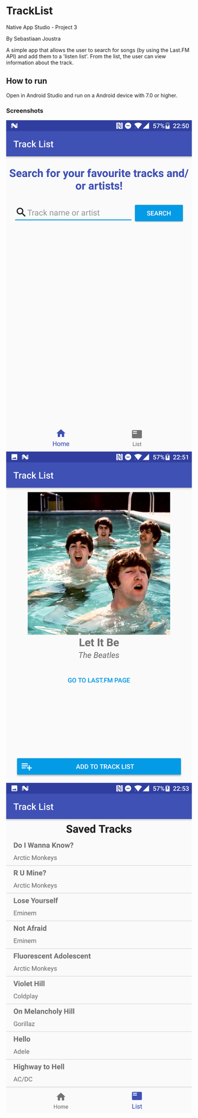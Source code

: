 # TrackList

Native App Studio - Project 3

By Sebastiaan Joustra

A simple app that allows the user to search for songs (by using the Last.FM API) and add them to a 'listen list'.
From the list, the user can view information about the track.

## How to run

Open in Android Studio and run on a Android device with 7.0 or higher.

### Screenshots
![Screenshot 1](doc/screenshot1.png)
![Screenshot 2](doc/screenshot2.png)
![Screenshot 3](doc/screenshot3.png)